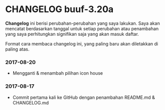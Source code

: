 # CHANGELOG buuf-3.20a

**Changelog** ini berisi perubahan-perubahan yang saya lakukan. Saya akan mencatat berdasarkan tanggal untuk setiap perubahan atau penambahan yang saya perhitungkan signifikan saja yang akan masuk daftar.

Format cara membaca changelog ini, yang paling baru akan diletakkan di paling atas.

### 2017-08-20
* Mengganti & menambah pilihan icon house 

### 2017-08-17
* Commit pertama kali ke GitHub dengan penambahan README.md & CHANGELOG.md
